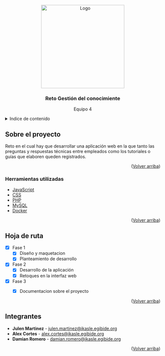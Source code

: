 <div id="top"></div>

<!-- LOGO -->
<br />
<div align="center">
  <a href="https://github.com/LPH-EGIBIDE/Reto-1/">
    <img src="https://i.imgur.com/SUfwHop.png" alt="Logo" width="270" >
  </a>

<h3 align="center">Reto Gestión del conocimiente</h3>

  <p align="center">
    Equipo 4
    <br />
  </p>
</div>



<!-- INDICE -->
<details>
  <summary>Indice de contenido</summary>
  <ol>
    <li>
      <a href="#sobre-el-proyecto">Sobre el proyecto</a>
      <ul>
        <li><a href="#herramientas-utilizadas">Herramientas utilizadas</a></li>
      </ul>
    </li>
    <li><a href="#hoja-de-ruta">Hoja de ruta</a></li>
    <li><a href="#integrantes">Integrantes</a></li>
  </ol>
</details>



<!-- SOBRE EL PROYECTO -->
## Sobre el proyecto

Reto en el cual hay que desarrollar una aplicación web en la que tanto las preguntas y respuestas técnicas entre empleados como los tutoriales o guías que elaboren queden registrados.
<p align="right">(<a href="#top">Volver arriba</a>)</p>



### Herramientas utilizadas

* [JavaScript](https://www.javascript.com/)
* [CSS](https://developer.mozilla.org/es/docs/Web/CSS)
* [PHP](https://www.php.net)
* [MySQL](https://www.mysql.com/)
* [Docker](https://www.docker.com/)

<p align="right">(<a href="#top">Volver arriba</a>)</p>




<!-- HOJA DE RUTA -->
## Hoja de ruta

- [x] Fase 1
    - [x] Diseño y maquetacion
    - [x] Planteamiento de desarrollo
- [x] Fase 2
    - [x] Desarrollo de la aplicación
    - [x] Retoques en la interfaz web
- [x] Fase 3
    - [x] Documentacion sobre el proyecto


<p align="right">(<a href="#top">Volver arriba</a>)</p>




<!-- INTEGRANTES -->
## Integrantes

* **Julen Martinez** - [julen.martinez@ikasle.egibide.org](mailto:julen.martinez@ikasle.egibide.org)
* **Alex Cortes** - [alex.cortes@ikasle.egibide.org](mailto:alex.cortes@ikasle.egibide.org)
* **Damian Romero** - [damian.romero@ikasle.egibide.org](mailto:damian.romero@ikasle.egibide.org)

<p align="right">(<a href="#top">Volver arriba</a>)</p>
